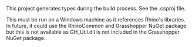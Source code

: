 ﻿This project generates types during the build process. See the .csproj file.

This must be run on a Windows machine as it references Rhino's libraries. 
In future, it could use the RhinoCommon and Grasshopper NuGet package but this is not available as GH_Util.dll is not included in the Grasshopper NuGet package..
